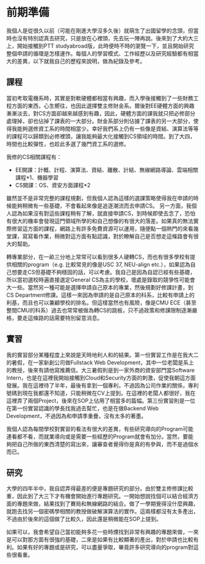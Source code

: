 # 前期準備
我個人是從很久以前（可能在剛進大學沒多久後）就萌生了出國留學的念頭，但當時也沒有特別認真去研究，只是放在心裡頭，先去玩一陣再說。後來到了大約大三上，開始接觸到PTT studyabroad版，此時便時不時的瀏覽一下，並且開始研究整個申請的循環是怎樣運作。每個人的學習模式、工作經歷以及研究經驗都有相當大的差異，以下就我自己的歷程來說明，做為紀錄及參考。
## 課程
當初考取電機系時，其實是對軟硬體都相當有興趣，而入學後接觸到了一些財務工程方面的東西，心生嚮往，也因此選擇雙主修財金系。爾後對EE硬體方面的興趣漸漸淡去，對CS方面卻越來越感到有趣，因此，硬體方面的課我就只把必修部分處理掉，卻也佔掉了課表的一大部分。財金系部分則佔據了課表的另一大部分，使得我能夠選修資工系的時間相當少。幸好我們系上仍有一些像是資結、演算法等等的課程可以歸類到必修裡頭，讓我能夠最大化接觸到CS領域的時間。到了大四，時間也比較彈性，也趁此多選了幾門資工系的選修。

我修的CS相關課程有：
* EE開課：計概、計程、演算法、資結、離散、計結、無線網路導論、雲端相關課程*1、機器學習
* CS開課：OS、資安方面課程*2

雖然並不是非常完整的課程規劃，但我個人認為這樣的選課策略使得我在申請的時候能夠稍微有一些基礎，不會看起來像是追逐潮流而去申請CS。
另一方面，我個人認為如果沒有對這些課程稍有了解，就直接申請CS，到時候即使去念了，恐怕有很大的機率會發現這門領域所學的和自己想像的有很大的落差。如果真的無法實際修習這方面的課程，網路上有許多免費資源可以運用，隨便點一個熱門的來看幾堂課，寫寫看作業，稍微對這方面有點認識，對於瞭解自己是否想走這條路會有很大的幫助。

轉專業部分，在一畝三分地上常常可以看到很多人硬轉CS，而也有很多學校有提供相關的program（e.g. 比較常見的像是USC 37, NEU-align etc.），如果認為自己想要走CS但基礎不夠穩固的話，可以考慮。我自己是因為自認已經有些基礎，所以當初選校時遍直接選定General CS為主的學校，壞處是錄取的競爭性可能會大一些。當然另一種可能是選擇申請自己原本的專業，然後規劃好修課計畫，到CS Department修課。這樣一來因為申請的是自己原本的科系，比較有申請上的利基，而且也可以兼顧學校的排名。但這樣當然也有風險，像是CMU ECE（甚至整間CMU的科系）過去也常常被做為轉CS的跳板，只不過政策和修課限制逐漸嚴格，要走這條路的話需要特別留意消息。

## 實習
我的實習部分某種程度上來說是天時地利人和的結果。第一份實習工作是在我大二的暑假，在一家新創公司做Fullstack Web Development，其中一位老闆是系上的教授，後來有請他寫推薦信。大三暑假則是到一家外商的資安部門當Software Intern，也是在這裡我開始接觸到Cloud和Security方面的刺激，促使我朝這方面發展。我在這裡待了半年，最後有拿到一個專利，不過因為公司作業的關係，專利號碼到現在我都還不知道，只能稍微在CV上提到。在這裡的老闆人都很好，我在這裡弄了兩個Project，後來在SOP上佔用了相當多的篇幅。第三份實習則是一位在第一份實習認識的學長找我過去幫忙，也是在做Backend Web Development，不過因為和申請季重疊，沒有太多的著墨。

我個人認為每間學校對實習的看法有很大的差異，有些研究導向的Program可能連看都不看，而就業導向或是需要一些經歷的Program就會有加分。當然，要能夠把自己所做的東西清楚的寫出來，讓審查者覺得你是真的有參與，而不是過個水而已。

 ## 研究

 大學的四年半中，我自認弄得最差的便是專題研究的部分。由於雙主修修課比較重，因此到了大三下才有機會開始進行專題研究。一開始想說找個可以結合經濟方面的專題來做，結果找到了賽局和無線網路的結合。做了一學期覺得沒什麼興趣，就跑去找另一個密碼學相關的教授做破解演算法的實作。這兩樣都沒有太多產出，不過由於後來的這個做了比較久，因此還是稍微能在SOP上提到。
 
 如果可以，我會希望自己當初能夠多花一些時煙找到非常有興趣的專題來做，一來是可以對那方面有很強的基礎，二來是如果有比較顯著的產出，對於申請也比較有利。如果有好的專題或是研究，可以盡量爭取，畢竟許多研究導向的program對這些很看重。